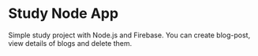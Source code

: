 # Study Node App

Simple study project with Node.js and Firebase. 
You can create blog-post, view details of blogs and delete them.